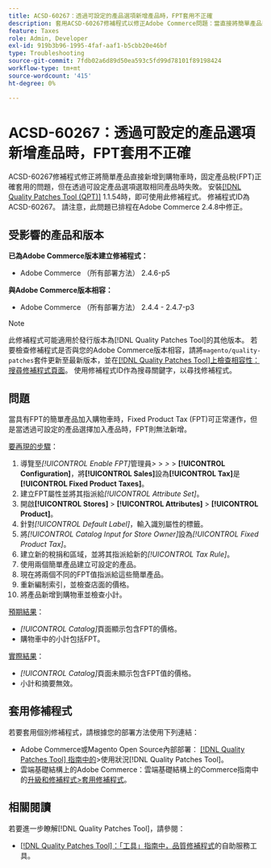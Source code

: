 ```yaml
---
title: ACSD-60267：透過可設定的產品選項新增產品時，FPT套用不正確
description: 套用ACSD-60267修補程式以修正Adobe Commerce問題：當直接將簡單產品新增至購物車時，已修正產品稅(FPT)會正確套用，但透過可設定產品選項選取相同產品時失敗。
feature: Taxes
role: Admin, Developer
exl-id: 919b3b96-1995-4faf-aaf1-b5cbb20e46bf
type: Troubleshooting
source-git-commit: 7fdb02a6d89d50ea593c5fd99d78101f89198424
workflow-type: tm+mt
source-wordcount: '415'
ht-degree: 0%

---
```


# ACSD-60267：透過可設定的產品選項新增產品時，FPT套用不正確

ACSD-60267修補程式修正將簡單產品直接新增到購物車時，固定產品稅(FPT)正確套用的問題，但在透過可設定產品選項選取相同產品時失敗。 安裝[[!DNL Quality Patches Tool (QPT)]](https://experienceleague.adobe.com/docs/commerce-operations/tools/quality-patches-tool/usage.html) 1.1.54時，即可使用此修補程式。 修補程式ID為ACSD-60267。 請注意，此問題已排程在Adobe Commerce 2.4.8中修正。

## 受影響的產品和版本

**已為Adobe Commerce版本建立修補程式：**

* Adobe Commerce （所有部署方法） 2.4.6-p5

**與Adobe Commerce版本相容：**

* Adobe Commerce （所有部署方法） 2.4.4 - 2.4.7-p3

>[!NOTE]
>
>此修補程式可能適用於發行版本為[!DNL Quality Patches Tool]的其他版本。 若要檢查修補程式是否與您的Adobe Commerce版本相容，請將`magento/quality-patches`套件更新至最新版本，並在[[!DNL Quality Patches Tool]上檢查相容性：搜尋修補程式頁面](https://experienceleague.adobe.com/tools/commerce-quality-patches/index.html)。 使用修補程式ID作為搜尋關鍵字，以尋找修補程式。

## 問題

當具有FPT的簡單產品加入購物車時，Fixed Product Tax (FPT)可正常運作，但是當透過可設定的產品選擇加入產品時，FPT則無法新增。

<u>要再現的步驟</u>：

1. 導覽至&#x200B;*[!UICONTROL Enable FPT]*&#x200B;管理員&#x200B;*>* > *>* > **[!UICONTROL Configuration]**，將&#x200B;**[!UICONTROL Sales]**&#x200B;設為&#x200B;**[!UICONTROL Tax]**&#x200B;是&#x200B;**[!UICONTROL Fixed Product Taxes]**。
1. 建立FPT屬性並將其指派給&#x200B;*[!UICONTROL Attribute Set]*。
1. 開啟&#x200B;**[!UICONTROL Stores]** > **[!UICONTROL Attributes]** > **[!UICONTROL Product]**。
1. 針對&#x200B;*[!UICONTROL Default Label]*，輸入識別屬性的標籤。
1. 將&#x200B;*[!UICONTROL Catalog Input for Store Owner]*&#x200B;設為&#x200B;*[!UICONTROL Fixed Product Tax]*。
1. 建立新的稅捐和區域，並將其指派給新的&#x200B;*[!UICONTROL Tax Rule]*。
1. 使用兩個簡單產品建立可設定的產品。
1. 現在將兩個不同的FPT值指派給這些簡單產品。
1. 重新編制索引，並檢查店面的價格。
1. 將產品新增到購物車並檢查小計。

<u>預期結果</u>：

* *[!UICONTROL Catalog]*&#x200B;頁面顯示包含FPT的價格。
* 購物車中的小計包括FPT。

<u>實際結果</u>：

* *[!UICONTROL Catalog]*&#x200B;頁面未顯示包含FPT值的價格。
* 小計和摘要無效。

## 套用修補程式

若要套用個別修補程式，請根據您的部署方法使用下列連結：

* Adobe Commerce或Magento Open Source內部部署： [[!DNL Quality Patches Tool] 指南中的](/help/tools/quality-patches-tool/usage.md)>使用狀況[!DNL Quality Patches Tool]。
* 雲端基礎結構上的Adobe Commerce：雲端基礎結構上的Commerce指南中的[升級和修補程式>套用修補程式](https://experienceleague.adobe.com/docs/commerce-cloud-service/user-guide/develop/upgrade/apply-patches.html)。

## 相關閱讀

若要進一步瞭解[!DNL Quality Patches Tool]，請參閱：

* [[!DNL Quality Patches Tool]：「工具」指南中，品質修補程式](/help/tools/quality-patches-tool/quality-patches-tool-to-self-serve-quality-patches.md)的自助服務工具。
